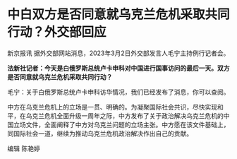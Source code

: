 # 中白双方是否同意就乌克兰危机采取共同行动？外交部回应

新京报讯 据外交部网站消息，2023年3月2日外交部发言人毛宁主持例行记者会。

**法新社记者：今天是白俄罗斯总统卢卡申科对中国进行国事访问的最后一天。双方是否同意就乌克兰危机采取共同行动？**

毛宁：关于白俄罗斯总统卢卡申科访华情况，我们已经发布了消息，你可以查阅。

中方在乌克兰危机上的立场是一贯、明确的。为凝聚国际社会共识，尽快实现和平，在乌克兰危机全面升级一周年之际，中方发布了关于政治解决乌克兰危机的中国立场文件，全面阐释了中方对乌克兰问题的立场主张。中方愿在该文件基础上，同国际社会一道，继续为推动乌克兰危机政治解决作出自己的贡献。

编辑 陈艳婷

